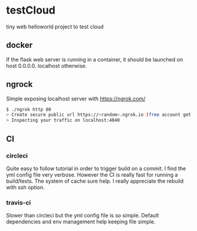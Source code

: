 # testCloud
tiny web helloworld project to test cloud

## docker
If the flask web server is running in a container, it should be launched on host 0.0.0.0. localhost otherwise.

## ngrock
Simple exposing localhost server with https://ngrok.com/
```sh
$ ./ngrok http 80
> Create secure public url https://<random>.ngrok.io (free account get random URL)
> Inspecting your traffic on localhost:4040
```

## CI
### circleci
Quite easy to follow tutorial in order to trigger build on a commit.
I find the yml config file very verbose.
However the CI is really fast for running a build/tests. 
The system of cache sure help. I really appreciate the rebuild with ssh option.
### travis-ci
Slower than circleci but the yml config file is so simple.
Default dependencies and env management help keeping file simple.
